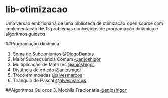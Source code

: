 # lib-otimizacao
Uma versão embrionária de uma biblioteca de otimização open source com implementação de 15 problemas conhecidos de programação dinâmica e algoritmos gulosos

##Programação dinâmica
  1. Soma de Subconjuntos [@DiogoDantas](https://github.com/DiogoDantas)
  4. Maior Subsequência Comum [@anjoshigor](https://github.com/anjoshigor/anjoshigor)
  5. Multiplicação de Matrizes [@anjoshigor](https://github.com/anjoshigor/anjoshigor)
  6. Distância de edição [@anjoshigor](https://github.com/anjoshigor/anjoshigor)
  7. Troco em moedas [@alvesmarcos](https://github.com/anjoshigor/alvesmarcos)
  8. Triângulo de Pascal [@alvesmarcos](https://github.com/anjoshigor/alvesmarcos)
  
##Algoritmos Gulosos
  3. Mochila Fracionária [@anjoshigor](https://github.com/anjoshigor/anjoshigor)
